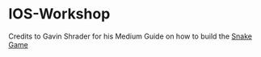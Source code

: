 # IOS-Workshop

Credits to Gavin Shrader for his Medium Guide on how to build the [Snake Game](https://medium.com/@gavin9/how-to-build-an-iphone-game-from-scratch-using-spritekit-no-coding-experience-required-bf486568075a)
